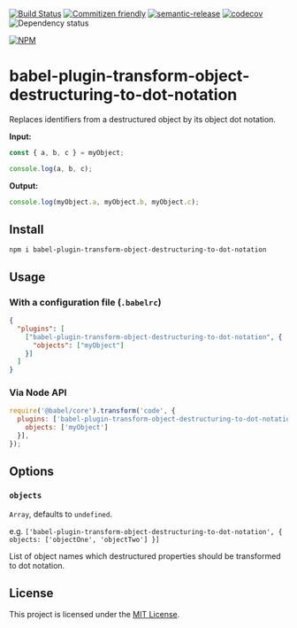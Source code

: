 [![Build Status](https://travis-ci.com/kcmr/babel-plugin-transform-object-destructuring-to-dot-notation.svg?branch=master)](https://travis-ci.com/kcmr/babel-plugin-transform-object-destructuring-to-dot-notation)
[![Commitizen friendly](https://img.shields.io/badge/commitizen-friendly-brightgreen.svg)](http://commitizen.github.io/cz-cli/)
[![semantic-release](https://img.shields.io/badge/%20%20%F0%9F%93%A6%F0%9F%9A%80-semantic--release-e10079.svg)](https://github.com/semantic-release/semantic-release)
[![codecov](https://codecov.io/gh/kcmr/babel-plugin-transform-object-destructuring-to-dot-notation/branch/master/graph/badge.svg)](https://codecov.io/gh/kcmr/babel-plugin-transform-object-destructuring-to-dot-notation)
![Dependency status](https://img.shields.io/david/kcmr/babel-plugin-transform-object-destructuring-to-dot-notation.svg)

[![NPM](https://nodei.co/npm/babel-plugin-transform-object-destructuring-to-dot-notation.png?downloads=true&downloadRank=true&stars=true)](https://nodei.co/npm/babel-plugin-transform-object-destructuring-to-dot-notation/)

# babel-plugin-transform-object-destructuring-to-dot-notation

Replaces identifiers from a destructured object by its object dot notation.   

**Input:**

```js
const { a, b, c } = myObject;

console.log(a, b, c);
```

**Output:**

```js
console.log(myObject.a, myObject.b, myObject.c);
```

## Install 

```
npm i babel-plugin-transform-object-destructuring-to-dot-notation
```

## Usage 

### With a configuration file (`.babelrc`)

```json
{
  "plugins": [
    ["babel-plugin-transform-object-destructuring-to-dot-notation", {
      "objects": ["myObject"]
    }]
  ]
}
```

### Via Node API

```js
require('@babel/core').transform('code', {
  plugins: ['babel-plugin-transform-object-destructuring-to-dot-notation', {
    objects: ['myObject']
  }],
});
```

## Options

### `objects`

`Array`, defaults to `undefined`.

e.g. `['babel-plugin-transform-object-destructuring-to-dot-notation', {
  objects: ['objectOne', 'objectTwo']
}]`

List of object names which destructured properties should be transformed to dot notation.

## License

This project is licensed under the [MIT License](LICENSE).
